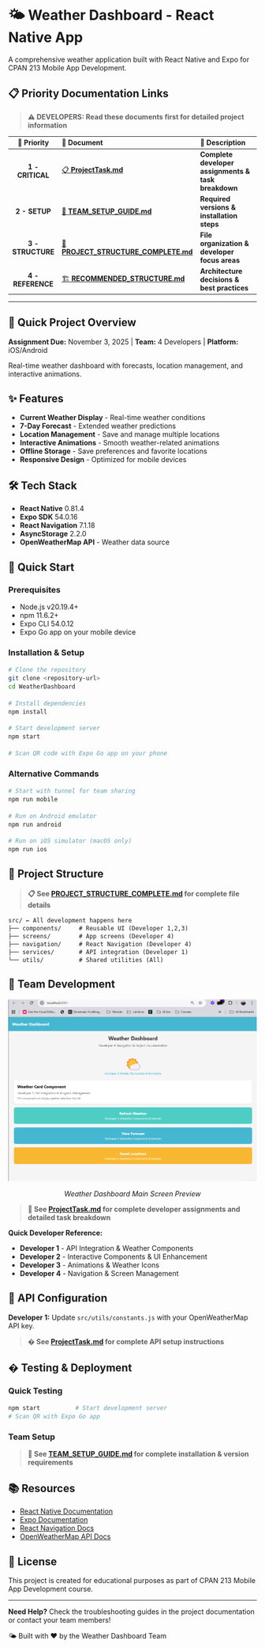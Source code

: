 # 🌤️ Weather Dashboard - React Native App

A comprehensive weather application built with React Native and Expo for CPAN 213 Mobile App Development.

## 📋 **Priority Documentation Links**

> **⚠️ DEVELOPERS: Read these documents first for detailed project information**

| 🎯 **Priority** | 📄 **Document** | 📝 **Description** |
|:--------------:|:---------------|:------------------|
| **1 - CRITICAL** | [📋 **ProjectTask.md**](./ProjectInfo/ProjectTask.md) | **Complete developer assignments & task breakdown** |
| **2 - SETUP** | [🚀 **TEAM_SETUP_GUIDE.md**](./ProjectInfo/TEAM_SETUP_GUIDE.md) | **Required versions & installation steps** |
| **3 - STRUCTURE** | [📁 **PROJECT_STRUCTURE_COMPLETE.md**](./ProjectInfo/PROJECT_STRUCTURE_COMPLETE.md) | **File organization & developer focus areas** |
| **4 - REFERENCE** | [🏗️ **RECOMMENDED_STRUCTURE.md**](./ProjectInfo/RECOMMENDED_STRUCTURE.md) | **Architecture decisions & best practices** |

---

## 📱 Quick Project Overview

**Assignment Due:** November 3, 2025 | **Team:** 4 Developers | **Platform:** iOS/Android

Real-time weather dashboard with forecasts, location management, and interactive animations.

## ✨ Features

- **Current Weather Display** - Real-time weather conditions
- **7-Day Forecast** - Extended weather predictions  
- **Location Management** - Save and manage multiple locations
- **Interactive Animations** - Smooth weather-related animations
- **Offline Storage** - Save preferences and favorite locations
- **Responsive Design** - Optimized for mobile devices

## 🛠️ Tech Stack

- **React Native** 0.81.4
- **Expo SDK** 54.0.16  
- **React Navigation** 7.1.18
- **AsyncStorage** 2.2.0
- **OpenWeatherMap API** - Weather data source

## 🚀 Quick Start

### Prerequisites
- Node.js v20.19.4+
- npm 11.6.2+
- Expo CLI 54.0.12
- Expo Go app on your mobile device

### Installation & Setup

```bash
# Clone the repository
git clone <repository-url>
cd WeatherDashboard

# Install dependencies
npm install

# Start development server
npm start

# Scan QR code with Expo Go app on your phone
```

### Alternative Commands

```bash
# Start with tunnel for team sharing
npm run mobile

# Run on Android emulator
npm run android

# Run on iOS simulator (macOS only)
npm run ios
```

## 📁 Project Structure

> **📋 See [PROJECT_STRUCTURE_COMPLETE.md](./ProjectInfo/PROJECT_STRUCTURE_COMPLETE.md) for complete file details**

```
src/ ← All development happens here
├── components/     # Reusable UI (Developer 1,2,3)
├── screens/        # App screens (Developer 4)  
├── navigation/     # React Navigation (Developer 4)
├── services/       # API integration (Developer 1)
└── utils/          # Shared utilities (All)
```

## 👥 Team Development

<div align="center">

![Weather Dashboard Main Screen](./assets/images/mainscreen.png)

*Weather Dashboard Main Screen Preview*

</div>

> **🎯 See [ProjectTask.md](./ProjectInfo/ProjectTask.md) for complete developer assignments and detailed task breakdown**

**Quick Developer Reference:**
- **Developer 1** - API Integration & Weather Components
- **Developer 2** - Interactive Components & UI Enhancement  
- **Developer 3** - Animations & Weather Icons
- **Developer 4** - Navigation & Screen Management

## 🔑 API Configuration

**Developer 1:** Update `src/utils/constants.js` with your OpenWeatherMap API key.

> **� See [ProjectTask.md](./ProjectInfo/ProjectTask.md) for complete API setup instructions**

## � Testing & Deployment

### Quick Testing
```bash
npm start          # Start development server
# Scan QR with Expo Go app
```

### Team Setup
> **🚀 See [TEAM_SETUP_GUIDE.md](./ProjectInfo/TEAM_SETUP_GUIDE.md) for complete installation & version requirements**

## 📚 Resources

- [React Native Documentation](https://reactnative.dev/)
- [Expo Documentation](https://docs.expo.dev/)
- [React Navigation Docs](https://reactnavigation.org/)
- [OpenWeatherMap API Docs](https://openweathermap.org/api)

## 📄 License

This project is created for educational purposes as part of CPAN 213 Mobile App Development course.

---

**Need Help?** Check the troubleshooting guides in the project documentation or contact your team members!

🌤️ Built with ❤️ by the Weather Dashboard Team